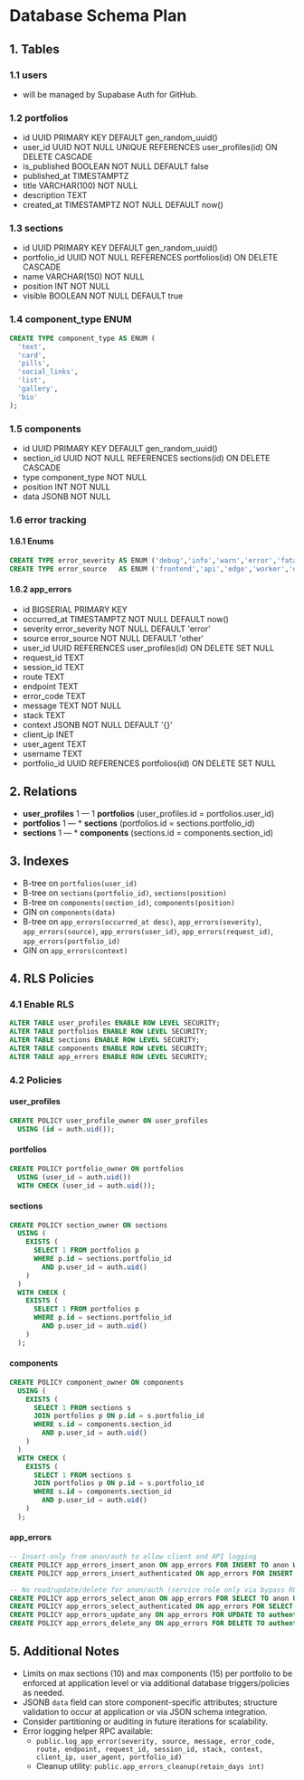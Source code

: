 # Database Schema Plan

## 1. Tables

### 1.1 users
- will be managed by Supabase Auth for GitHub.

### 1.2 portfolios
- id UUID PRIMARY KEY DEFAULT gen_random_uuid()
- user_id UUID NOT NULL UNIQUE REFERENCES user_profiles(id) ON DELETE CASCADE
- is_published BOOLEAN NOT NULL DEFAULT false
- published_at TIMESTAMPTZ
- title VARCHAR(100) NOT NULL
- description TEXT
- created_at TIMESTAMPTZ NOT NULL DEFAULT now()

### 1.3 sections
- id UUID PRIMARY KEY DEFAULT gen_random_uuid()
- portfolio_id UUID NOT NULL REFERENCES portfolios(id) ON DELETE CASCADE
- name VARCHAR(150) NOT NULL
- position INT NOT NULL
- visible BOOLEAN NOT NULL DEFAULT true

### 1.4 component_type ENUM
```sql
CREATE TYPE component_type AS ENUM (
  'text',
  'card',
  'pills',
  'social_links',
  'list',
  'gallery',
  'bio'
);
```

### 1.5 components
- id UUID PRIMARY KEY DEFAULT gen_random_uuid()
- section_id UUID NOT NULL REFERENCES sections(id) ON DELETE CASCADE
- type component_type NOT NULL
- position INT NOT NULL
- data JSONB NOT NULL

### 1.6 error tracking

#### 1.6.1 Enums
```sql
CREATE TYPE error_severity AS ENUM ('debug','info','warn','error','fatal');
CREATE TYPE error_source   AS ENUM ('frontend','api','edge','worker','db','other');
```

#### 1.6.2 app_errors
- id BIGSERIAL PRIMARY KEY
- occurred_at TIMESTAMPTZ NOT NULL DEFAULT now()
- severity error_severity NOT NULL DEFAULT 'error'
- source error_source NOT NULL DEFAULT 'other'
- user_id UUID REFERENCES user_profiles(id) ON DELETE SET NULL
- request_id TEXT
- session_id TEXT
- route TEXT
- endpoint TEXT
- error_code TEXT
- message TEXT NOT NULL
- stack TEXT
- context JSONB NOT NULL DEFAULT '{}'
- client_ip INET
- user_agent TEXT
- username TEXT
- portfolio_id UUID REFERENCES portfolios(id) ON DELETE SET NULL

## 2. Relations

- **user_profiles** 1 — 1 **portfolios** (user_profiles.id = portfolios.user_id)
- **portfolios** 1 — * **sections** (portfolios.id = sections.portfolio_id)
- **sections** 1 — * **components** (sections.id = components.section_id)

## 3. Indexes

- B-tree on `portfolios(user_id)`
- B-tree on `sections(portfolio_id)`, `sections(position)`
- B-tree on `components(section_id)`, `components(position)`
- GIN on `components(data)`
- B-tree on `app_errors(occurred_at desc)`, `app_errors(severity)`, `app_errors(source)`, `app_errors(user_id)`, `app_errors(request_id)`, `app_errors(portfolio_id)`
- GIN on `app_errors(context)`

## 4. RLS Policies

### 4.1 Enable RLS
```sql
ALTER TABLE user_profiles ENABLE ROW LEVEL SECURITY;
ALTER TABLE portfolios ENABLE ROW LEVEL SECURITY;
ALTER TABLE sections ENABLE ROW LEVEL SECURITY;
ALTER TABLE components ENABLE ROW LEVEL SECURITY;
ALTER TABLE app_errors ENABLE ROW LEVEL SECURITY;
```

### 4.2 Policies

#### user_profiles
```sql
CREATE POLICY user_profile_owner ON user_profiles
  USING (id = auth.uid());
```

#### portfolios
```sql
CREATE POLICY portfolio_owner ON portfolios
  USING (user_id = auth.uid())
  WITH CHECK (user_id = auth.uid());
```

#### sections
```sql
CREATE POLICY section_owner ON sections
  USING (
    EXISTS (
      SELECT 1 FROM portfolios p
      WHERE p.id = sections.portfolio_id
        AND p.user_id = auth.uid()
    )
  )
  WITH CHECK (
    EXISTS (
      SELECT 1 FROM portfolios p
      WHERE p.id = sections.portfolio_id
        AND p.user_id = auth.uid()
    )
  );
```

#### components
```sql
CREATE POLICY component_owner ON components
  USING (
    EXISTS (
      SELECT 1 FROM sections s
      JOIN portfolios p ON p.id = s.portfolio_id
      WHERE s.id = components.section_id
        AND p.user_id = auth.uid()
    )
  )
  WITH CHECK (
    EXISTS (
      SELECT 1 FROM sections s
      JOIN portfolios p ON p.id = s.portfolio_id
      WHERE s.id = components.section_id
        AND p.user_id = auth.uid()
    )
  );
```

#### app_errors
```sql
-- Insert-only from anon/auth to allow client and API logging
CREATE POLICY app_errors_insert_anon ON app_errors FOR INSERT TO anon WITH CHECK (true);
CREATE POLICY app_errors_insert_authenticated ON app_errors FOR INSERT TO authenticated WITH CHECK (true);

-- No read/update/delete for anon/auth (service role only via bypass RLS)
CREATE POLICY app_errors_select_anon ON app_errors FOR SELECT TO anon USING (false);
CREATE POLICY app_errors_select_authenticated ON app_errors FOR SELECT TO authenticated USING (false);
CREATE POLICY app_errors_update_any ON app_errors FOR UPDATE TO authenticated USING (false) WITH CHECK (false);
CREATE POLICY app_errors_delete_any ON app_errors FOR DELETE TO authenticated USING (false);
```

## 5. Additional Notes

- Limits on max sections (10) and max components (15) per portfolio to be enforced at application level or via additional database triggers/policies as needed.
- JSONB `data` field can store component-specific attributes; structure validation to occur at application or via JSON schema integration.
- Consider partitioning or auditing in future iterations for scalability.
- Error logging helper RPC available:
  - `public.log_app_error(severity, source, message, error_code, route, endpoint, request_id, session_id, stack, context, client_ip, user_agent, portfolio_id)`
  - Cleanup utility: `public.app_errors_cleanup(retain_days int)`
